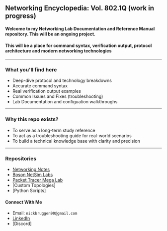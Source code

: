 ## Networking Encyclopedia: Vol. 802.1Q (work in progress)   

#### Welcome to my Networking Lab Documentation and Reference Manual repository. This will be an ongoing project. 
#### This will be a place for command syntax, verification output, protocol architecture and modern networking technologies
---
### What you'll find here
* Deep-dive protocol and technology breakdowns
* Accurate command syntax
* Real verification output examples
* Common Issues and Fixes (troubleshooting)
* Lab Documentation and configuation walkthroughs
---
### Why this repo exists?
* To serve as a long-term study reference
* To act as a troubleshooting guide for real-world scenarios
* To build a technical knowledge base with clarity and precision
---
### Repositories
* [Networking Notes](https://github.com/nickbruggen90/Network-Notes)
* [Boson NetSim Labs](https://github.com/nickbruggen90/Boson-Network-Labs)
* [Packet Tracer Mega Lab](https://github.com/nickbruggen90/Packet-Tracer-Mega-Lab)
* [Custom Topologies]
* [Python Scripts]
#### Connect With Me
* Email: `nickbruggen90@gmail.com`
* [LinkedIn](https://www.linkedin.com/in/nickbruggen90/)
* [Discord]
